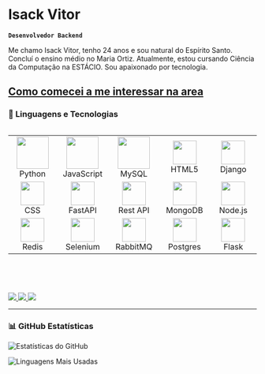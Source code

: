 # Isack Vitor

**`Desenvolvedor Backend`**

Me chamo Isack Vitor, tenho 24 anos e sou natural do Espírito Santo. Concluí o ensino médio no Maria Ortiz. Atualmente, estou cursando Ciência da Computação na ESTÁCIO. Sou apaixonado por tecnologia.

[Como comecei a me interessar na area](https://telegra.ph/como-iniciei-na-%C3%A1rea-de-tecnologia-06-08)
---

### 🤖 Linguagens e Tecnologias

<div style="display: flex; align-items: flex-start; justify-content:flex-start" >
<table>
  <tr>
    <td align="center" width="96">
      <img src="https://techstack-generator.vercel.app/python-icon.svg" width="65" height="65" />
      <br>Python
    </td>
    <td align="center" width="96">
      <img src="https://techstack-generator.vercel.app/js-icon.svg" width="65" height="65" />
      <br>JavaScript
    </td>
    <td align="center" width="96">
      <img src="https://techstack-generator.vercel.app/mysql-icon.svg" width="65" height="65" />
      <br>MySQL
    </td>
    <td align="center" width="96">
      <img src="https://skillicons.dev/icons?i=html" width="48" height="48" />
      <br>HTML5
    </td>
    <td align="center" width="96">
      <img src="https://skillicons.dev/icons?i=django" width="48" height="48" />
      <br>Django
    </td>
  </tr>
  <tr>
    <td align="center" width="96">
      <img src="https://skillicons.dev/icons?i=css" width="48" height="48" />
      <br>CSS
    </td>
    <td align="center" width="96">
      <img src="https://skillicons.dev/icons?i=fastapi" width="48" height="48" />
      <br>FastAPI
    </td>
    <td align="center" width="96">
      <img src="https://techstack-generator.vercel.app/restapi-icon.svg" width="48" height="48" />
      <br>Rest API
    </td>
    <td align="center" width="96">
      <img src="https://skillicons.dev/icons?i=mongodb" width="48" height="48" />
      <br>MongoDB
    </td>
    <td align="center" width="96">
      <img src="https://skillicons.dev/icons?i=nodejs" width="48" height="48" />
      <br>Node.js
    </td>
  </tr>
  <tr>
    <td align="center" width="96">
      <img src="https://skillicons.dev/icons?i=redis" width="48" height="48" />
      <br>Redis
    </td>
    <td align="center" width="96">
      <img src="https://skillicons.dev/icons?i=selenium" width="48" height="48" />
      <br>Selenium
    </td>
    <td align="center" width="96">
      <img src="https://skillicons.dev/icons?i=rabbitmq" width="48" height="48" />
      <br>RabbitMQ
    </td>
    <td align="center" width="96">
      <img src="https://skillicons.dev/icons?i=postgres" width="48" height="48" />
      <br>Postgres
    </td>
    <td align="center" width="96">
      <img src="https://skillicons.dev/icons?i=flask" width="48" height="48" />
      <br>Flask
    </td>
  </tr>
</table>
</div>

<br><br>

<div>
  <a href="https://t.me/lzaacFoster" target="_blank">
    <img src="https://img.icons8.com/?size=100&id=UIL5ogsYIbpU&format=png&color=000000" />
  </a>
  <a href="mailto:isack.foster.ofc@gmail.com">
    <img src="https://img.icons8.com/?size=100&id=EgRndDDLh8kS&format=png&color=000000" />
  </a>
  <a href="https://www.linkedin.com/in/isack-foster/" target="_blank">
    <img src="https://img.icons8.com/?size=100&id=60ZV_wYC0BM2&format=png&color=000000" />
  </a>
</div>

---

### 📊 GitHub Estatísticas

![Estatísticas do GitHub](https://github-readme-stats.vercel.app/api?username=Isaac-Foster&theme=gruvbox&bg_color=000000&title_color=9A5CB6&text_color=57A0D3&icon_color=9A5CB6&hide_border=true&include_all_commits=true&count_private=false)

![Linguagens Mais Usadas](https://github-readme-stats.vercel.app/api/top-langs/?username=Isaac-Foster&theme=gruvbox&bg_color=000000&title_color=9A5CB6&text_color=57A0D3&hide_border=true&layout=compact&exclude_repo=html,css)

